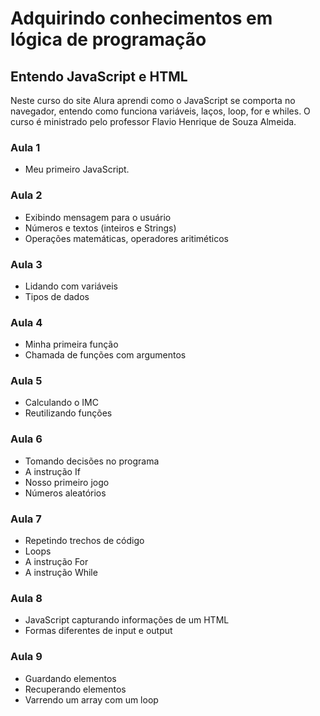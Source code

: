 # Adquirindo conhecimentos em lógica de programação 
## Entendo JavaScript e HTML
Neste curso do site Alura aprendi como o JavaScript se comporta no navegador, entendo como funciona variáveis, laços, loop, for e whiles. O curso é ministrado pelo professor Flavio Henrique de Souza Almeida.

### Aula 1 
- Meu primeiro JavaScript.

### Aula 2
- Exibindo mensagem para o usuário
- Números e textos (inteiros e Strings)
- Operações matemáticas, operadores aritiméticos

### Aula 3
- Lidando com variáveis
- Tipos de dados

### Aula 4
- Minha primeira função
- Chamada de funções com argumentos

### Aula 5
- Calculando o IMC
- Reutilizando funções

### Aula 6
- Tomando decisões no programa
- A instrução If
- Nosso primeiro jogo
- Números aleatórios

### Aula 7 
- Repetindo trechos de código
- Loops
- A instrução For
- A instrução While

### Aula 8
- JavaScript capturando informações de um HTML
- Formas diferentes de input e output

### Aula 9
- Guardando elementos
- Recuperando elementos
- Varrendo um array com um loop